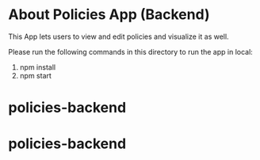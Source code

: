 # About Policies App (Backend)

This App lets users to view and edit policies and visualize it as well.

Please run the following commands in this directory to run the app in local:

1. npm install
2. npm start

# policies-backend
# policies-backend
